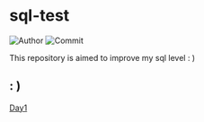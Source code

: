# sql-test

![Author](https://img.shields.io/badge/Author-Vincent-brightgreen)
![Commit](https://img.shields.io/github/last-commit/xxxVincent-L/sql-test)

This repository is aimed to improve my sql level : )


## : )

[Day1](https://github.com/xxxVincent-L/sql-test/blob/master/Day1/)

